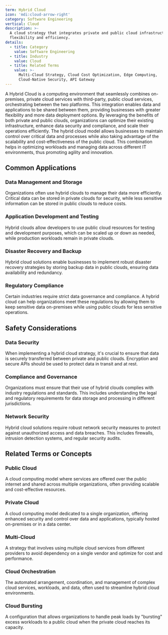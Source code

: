 ```yaml
---
term: Hybrid Cloud
icon: 'mdi:cloud-arrow-right'
category: Software Engineering
vertical: Cloud
description: >-
  A cloud strategy that integrates private and public cloud infrastructures for
  flexibility and efficiency.
details:
  - title: Category
    value: Software Engineering
  - title: Industry
    value: Cloud
  - title: Related Terms
    value: >-
      Multi-Cloud Strategy, Cloud Cost Optimization, Edge Computing,
      Cloud-Native Security, API Gateway
---
```

A Hybrid Cloud is a computing environment that seamlessly combines on-premises, private cloud services with third-party, public cloud services, orchestrating between the two platforms. This integration enables data and applications to be shared between them, providing businesses with greater flexibility and more data deployment options. By leveraging the benefits of both private and public clouds, organizations can optimize their existing infrastructure, enhance data security and compliance, and scale their operations efficiently. The hybrid cloud model allows businesses to maintain control over critical data and processes while also taking advantage of the scalability and cost-effectiveness of the public cloud. This combination helps in optimizing workloads and managing data across different IT environments, thus promoting agility and innovation.

## Common Applications

### Data Management and Storage
Organizations often use hybrid clouds to manage their data more efficiently. Critical data can be stored in private clouds for security, while less sensitive information can be stored in public clouds to reduce costs.

### Application Development and Testing
Hybrid clouds allow developers to use public cloud resources for testing and development purposes, which can be scaled up or down as needed, while production workloads remain in private clouds.

### Disaster Recovery and Backup
Hybrid cloud solutions enable businesses to implement robust disaster recovery strategies by storing backup data in public clouds, ensuring data availability and redundancy.

### Regulatory Compliance
Certain industries require strict data governance and compliance. A hybrid cloud can help organizations meet these regulations by allowing them to keep sensitive data on-premises while using public clouds for less sensitive operations.

## Safety Considerations

### Data Security
When implementing a hybrid cloud strategy, it's crucial to ensure that data is securely transferred between private and public clouds. Encryption and secure APIs should be used to protect data in transit and at rest.

### Compliance and Governance
Organizations must ensure that their use of hybrid clouds complies with industry regulations and standards. This includes understanding the legal and regulatory requirements for data storage and processing in different jurisdictions.

### Network Security
Hybrid cloud solutions require robust network security measures to protect against unauthorized access and data breaches. This includes firewalls, intrusion detection systems, and regular security audits.

## Related Terms or Concepts

### Public Cloud
A cloud computing model where services are offered over the public internet and shared across multiple organizations, often providing scalable and cost-effective resources.

### Private Cloud
A cloud computing model dedicated to a single organization, offering enhanced security and control over data and applications, typically hosted on-premises or in a data center.

### Multi-Cloud
A strategy that involves using multiple cloud services from different providers to avoid dependency on a single vendor and optimize for cost and performance.

### Cloud Orchestration
The automated arrangement, coordination, and management of complex cloud services, workloads, and data, often used to streamline hybrid cloud environments.

### Cloud Bursting
A configuration that allows organizations to handle peak loads by "bursting" excess workloads to a public cloud when the private cloud reaches its capacity.
